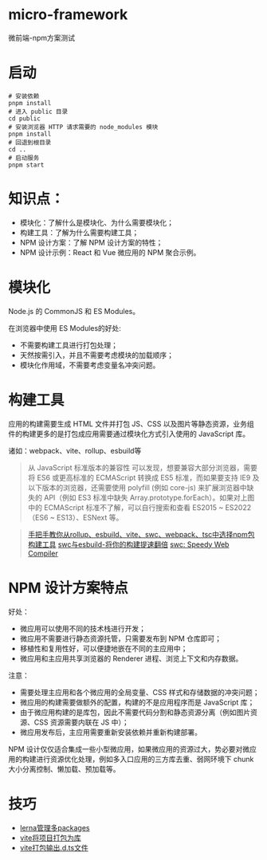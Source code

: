 # micro-framework
微前端-npm方案测试

# 启动
    # 安装依赖
    pnpm install
    # 进入 public 目录
    cd public
    # 安装浏览器 HTTP 请求需要的 node_modules 模块
    pnpm install
    # 回退到根目录
    cd ..
    # 启动服务
    pnpm start


# 知识点：
+ 模块化：了解什么是模块化、为什么需要模块化；
+ 构建工具：了解为什么需要构建工具；
+ NPM 设计方案：了解 NPM 设计方案的特性；
+ NPM 设计示例：React 和 Vue 微应用的 NPM 聚合示例。

# 模块化
Node.js 的 CommonJS 和 ES Modules。

在浏览器中使用 ES Modules的好处:

+ 不需要构建工具进行打包处理；
+ 天然按需引入，并且不需要考虑模块的加载顺序；
+ 模块化作用域，不需要考虑变量名冲突问题。

# 构建工具
应用的构建需要生成 HTML 文件并打包 JS、CSS 以及图片等静态资源，业务组件的构建更多的是打包成应用需要通过模块化方式引入使用的 JavaScript 库。

诸如：webpack、vite、rollup、esbuild等

> 从 JavaScript 标准版本的兼容性 可以发现，想要兼容大部分浏览器，需要将 ES6 或更高标准的 ECMAScript 转换成 ES5 标准，而如果要支持 IE9 及以下版本的浏览器，还需要使用 polyfill (例如 core-js) 来扩展浏览器中缺失的 API（例如 ES3 标准中缺失 Array.prototype.forEach）。如果对上图中的 ECMAScript 标准不了解，可以自行搜索和查看 ES2015 ~ ES2022（ES6 ~ ES13）、ESNext 等。

> [手把手教你从rollup、esbuild、vite、swc、webpack、tsc中选择npm包构建工具](https://juejin.cn/post/7302624942046134312?searchId=20231225201104B72FDB6A51268DC5E4CB#heading-15)
> [swc与esbuild-将你的构建提速翻倍](https://juejin.cn/post/7236670763272798266?searchId=20231225201104B72FDB6A51268DC5E4CB)
> [swc: Speedy Web Compiler](https://swc.rs/)

# NPM 设计方案特点
好处：
+ 微应用可以使用不同的技术栈进行开发；
+ 微应用不需要进行静态资源托管，只需要发布到 NPM 仓库即可；
+ 移植性和复用性好，可以便捷地嵌在不同的主应用中；
+ 微应用和主应用共享浏览器的 Renderer 进程、浏览上下文和内存数据。 

注意：
+ 需要处理主应用和各个微应用的全局变量、CSS 样式和存储数据的冲突问题；
+ 微应用的构建需要做额外的配置，构建的不是应用程序而是 JavaScript 库；
+ 由于微应用构建的是库包，因此不需要代码分割和静态资源分离（例如图片资源、CSS 资源需要内联在 JS 中）；
+ 微应用发布后，主应用需要重新安装依赖并重新构建部署。

NPM 设计仅仅适合集成一些小型微应用，如果微应用的资源过大，势必要对微应用的构建进行资源优化处理，例如多入口应用的三方库去重、弱网环境下 chunk 大小分离控制、懒加载、预加载等。

# 技巧

+ [lerna管理多packages](https://lerna.js.org/docs/getting-started)
+ [vite将项目打包为库](https://vitejs.dev/guide/build.html#library-mode)
+ [vite打包输出.d.ts文件](https://juejin.cn/post/7153139817495134238)
```
